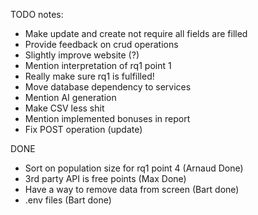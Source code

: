 TODO notes:
  - Make update and create not require all fields are filled
  - Provide feedback on crud operations
  - Slightly improve website (?)
  - Mention interpretation of rq1 point 1
  - Really make sure rq1 is fulfilled!
  - Move database dependency to services
  - Mention AI generation
  - Make CSV less shit
  - Mention implemented bonuses in report
  - Fix POST operation (update)

DONE
* Sort on population size for rq1 point 4 (Arnaud Done)
* 3rd party API is free points (Max Done)
* Have a way to remove data from screen (Bart done)
* .env files (Bart done)
